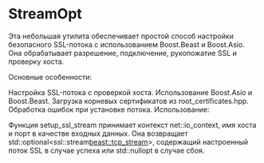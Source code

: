 # StreamOpt

Эта небольшая утилита обеспечивает простой способ настройки безопасного SSL-потока с использованием Boost.Beast и Boost.Asio. Она обрабатывает разрешение, подключение, рукопожатие SSL и проверку хоста.

Основные особенности:

Настройка SSL-потока с проверкой хоста.
Использование Boost.Asio и Boost.Beast.
Загрузка корневых сертификатов из root_certificates.hpp.
Обработка ошибок при установке потока.
Использование:

Функция setup_ssl_stream принимает контекст net::io_context, имя хоста и порт в качестве входных данных. Она возвращает std::optional<ssl::stream<beast::tcp_stream>>, содержащий настроенный поток SSL в случае успеха или std::nullopt в случае сбоя.
